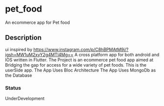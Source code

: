 # pet_food

An ecommerce app for Pet food

## Description
ui inspired by https://www.instagram.com/p/C8hBPMAtM9i/?igsh=MW1uM2xyY2g4MTl4Mg==
A cross platform app for both android and IOS written in Flutter.
The Project is an ecommerce pet food app aimed at Bridging the gap for access for a wide variety of pet foods.
This is the userSide app.
The App Uses Bloc Architecture
The App Uses MongoDb as the Database
### Status
UnderDevelopment
